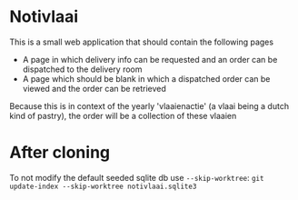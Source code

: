 # Notivlaai

This is a small web application that should contain the following pages

* A page in which delivery info can be requested and an order can be dispatched to the delivery room
* A page which should be blank in which a dispatched order can be viewed and the order can be retrieved


Because this is in context of the yearly 'vlaaienactie' (a vlaai being a dutch kind of pastry), the order will be a collection of
these vlaaien

# After cloning

To not modify the default seeded sqlite db use `--skip-worktree`: `git update-index --skip-worktree notivlaai.sqlite3`
